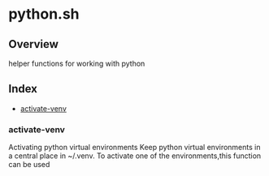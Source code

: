 # python.sh

## Overview

helper functions for working with python

## Index

* [activate-venv](#activate-venv)

### activate-venv

Activating python virtual environments
Keep python virtual environments in a central place in ~/.venv. To activate one of the environments,this function can be used

